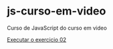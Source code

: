 # js-curso-em-video
 Curso de JavaScript do curso em video

<a href="https://fallbrunzx.github.io/js-curso-em-video/aula04-eventos-dom/index02.html">Executar o exercicio 02</a>